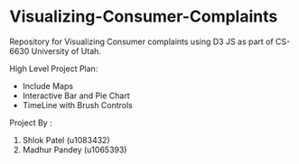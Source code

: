 # Visualizing-Consumer-Complaints
Repository for Visualizing Consumer complaints using D3 JS as part of CS-6630 University of Utah.

High Level Project Plan:
- Include Maps
- Interactive Bar and Pie Chart
- TimeLine with Brush Controls

Project By : 
1. Shlok Patel (u1083432)
2. Madhur Pandey (u1065393)
